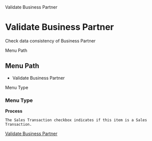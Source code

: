 
Validate Business Partner
# Validate Business Partner


Check data consistency of Business Partner

Menu Path
## Menu Path



- Validate Business Partner

Menu Type
### Menu Type

**Process**

```
The Sales Transaction checkbox indicates if this item is a Sales Transaction.
```

[Validate Business Partner](functional-guide/process/process-c_bpartner-validate.md)
